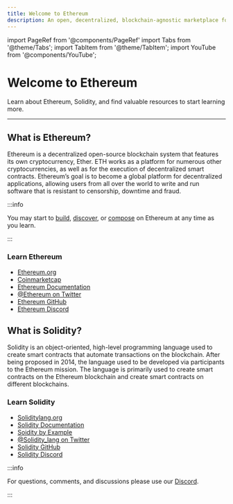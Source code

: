 ```yaml
---
title: Welcome to Ethereum
description: An open, decentralized, blockchain-agnostic marketplace for composable smart contracts
---
```


import PageRef from '@components/PageRef'
import Tabs from '@theme/Tabs';
import TabItem from '@theme/TabItem';
import YouTube from '@components/YouTube';

# Welcome to Ethereum

Learn about Ethereum, Solidity, and find valuable resources to start learning more.

---

## What is Ethereum?

Ethereum is a decentralized open-source blockchain system that features its own cryptocurrency, Ether. ETH works as a platform for numerous other cryptocurrencies, as well as for the execution of decentralized smart contracts. Ethereum’s goal is to become a global platform for decentralized applications, allowing users from all over the world to write and run software that is resistant to censorship, downtime and fraud.

:::info

You may start to [build](../../../build/blockchain/ethereum), [discover](../../../discover/introduction), or [compose](../../../compose/blockchain/ethereum) on Ethereum at any time as you learn.

:::

### Learn Ethereum

- [Ethereum.org](https://ethereum.org/en/)
- [Coinmarketcap](https://coinmarketcap.com/currencies/ethereum/)
- [Ethereum Documentation](https://ethereum.org/en/developers/docs/)
- [@Ethereum on Twitter](https://twitter.com/ethereum)
- [Ethereum GitHub](https://github.com/ethereum/)
- [Ethereum Discord](https://discord.com/invite/CetY6Y4)

## What is Solidity?

Solidity is an object-oriented, high-level programming language used to create smart contracts that automate transactions on the blockchain. After being proposed in 2014, the language used to be developed via participants to the Ethereum mission. The language is primarily used to create smart contracts on the Ethereum blockchain and create smart contracts on different blockchains.

### Learn Solidity

- [Soliditylang.org](https://soliditylang.org/)
- [Solidity Documentation](https://docs.soliditylang.org/en/v0.8.11/)
- [Soidity by Example](https://solidity-by-example.org/)
- [@Solidity_lang on Twitter](https://twitter.com/solidity_lang)
- [Solidity GitHub](https://github.com/ethereum/solidity)
- [Solidity Discord](https://discord.com/invite/RjdJuzg)

:::info

For questions, comments, and discussions please use our [Discord](https://discord.com/invite/uqecGxg).

:::
